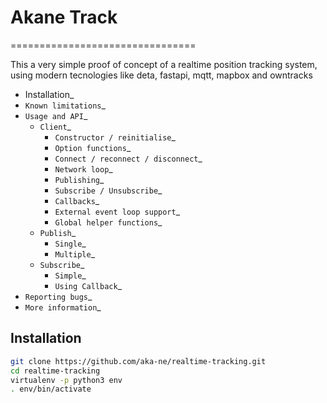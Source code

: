 # Akane Track
================================

This a very simple proof of concept of a realtime position tracking system, using modern tecnologies like deta, fastapi, mqtt, mapbox and owntracks

* Installation_
* `Known limitations`_
* `Usage and API`_
    * `Client`_
        * `Constructor / reinitialise`_
        * `Option functions`_
        * `Connect / reconnect / disconnect`_
        * `Network loop`_
        * `Publishing`_
        * `Subscribe / Unsubscribe`_
        * `Callbacks`_
        * `External event loop support`_
        * `Global helper functions`_
    * `Publish`_
        * `Single`_
        * `Multiple`_
    * `Subscribe`_
        * `Simple`_
        * `Using Callback`_
* `Reporting bugs`_
* `More information`_





Installation
------------

```bash
git clone https://github.com/aka-ne/realtime-tracking.git
cd realtime-tracking
virtualenv -p python3 env 
. env/bin/activate

